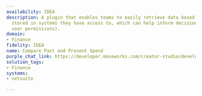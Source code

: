 ```yaml
---
availability: IDEA
description: A plugin that enables teams to easily retrieve data based on information
  stored in systems they have access to, which can help inform decision making (pending
  user permissions).
domain:
- Finance
fidelity: IDEA
name: Compare Past and Present Spend
purple_chat_link: https://developer.moveworks.com/creator-studio/developer-tools/purple-chat/?conversation=%7B%22startTimestamp%22%3A%2211%3A43%2BAM%22%2C%22messages%22%3A%5B%7B%22role%22%3A%22user%22%2C%22parts%22%3A%5B%7B%22richText%22%3A%22I+need+the+past+2+years+spend+and+current+spend+on+PrestoSoft+for+our+upcoming+renewal+discussion.%22%7D%5D%7D%2C%7B%22role%22%3A%22assistant%22%2C%22parts%22%3A%5B%7B%22reasoningSteps%22%3A%5B%7B%22status%22%3A%22success%22%2C%22richText%22%3A%22Looks+up+historical+and+current+spend+data+in+the+financial+system.%22%7D%5D%7D%2C%7B%22richText%22%3A%22%3Cp%3EChecking+spend+data+for+PrestoSoft.%3Cbr%3E%3C%2Fp%3E%22%7D%5D%7D%2C%7B%22role%22%3A%22assistant%22%2C%22parts%22%3A%5B%7B%22richText%22%3A%22%3Cp%3EHere+are+the+spend+details+for+PrestoSoft%3A%3Cbr%3E%3C%2Fp%3E%22%7D%2C%7B%22richText%22%3A%22%3Cb%3E%3Cp%3EPast+2+Years+Spend%3C%2Fp%3E%3C%2Fb%3E%3Cbr%3E%3Cp%3E%3Cb%3E2021%3A%3C%2Fb%3E+%24120%2C000%3Cbr%3E%3Cb%3E2022%3A%3C%2Fb%3E+%24125%2C000%3Cbr%3E%3C%2Fp%3E%22%7D%2C%7B%22richText%22%3A%22%3Cb%3E%3Cp%3ECurrent+Year+Spend%3C%2Fp%3E%3C%2Fb%3E%3Cbr%3E%3Cp%3E%3Cb%3E2023%3A%3C%2Fb%3E+%2460%2C000+%28till+date%29%3Cbr%3E%3C%2Fp%3E%22%7D%2C%7B%22buttons%22%3A%5B%7B%22style%22%3A%22filled%22%2C%22buttonText%22%3A%22Confirm%22%7D%2C%7B%22style%22%3A%22outlined%22%2C%22buttonText%22%3A%22Request+More+Info%22%7D%5D%7D%5D%7D%5D%7D
solution_tags:
- Finance
systems:
- netsuite

---
```

